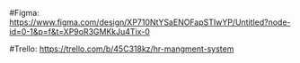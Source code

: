 #Figma:
https://www.figma.com/design/XP710NtYSaENOFapSTIwYP/Untitled?node-id=0-1&p=f&t=XP9oR3GMKkJu4Tix-0

#Trello:
https://trello.com/b/45C318kz/hr-mangment-system

